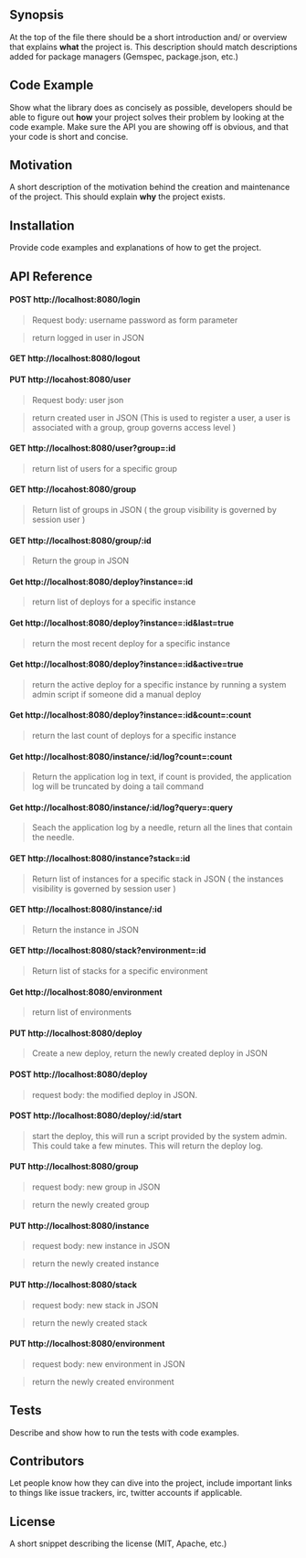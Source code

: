 ## Synopsis

At the top of the file there should be a short introduction and/ or overview that explains **what** the project is. This description should match descriptions added for package managers (Gemspec, package.json, etc.)

## Code Example

Show what the library does as concisely as possible, developers should be able to figure out **how** your project solves their problem by looking at the code example. Make sure the API you are showing off is obvious, and that your code is short and concise.

## Motivation

A short description of the motivation behind the creation and maintenance of the project. This should explain **why** the project exists.

## Installation

Provide code examples and explanations of how to get the project.

## API Reference


#### POST **http://localhost:8080/login**

> Request body: username password as form parameter

> return logged in user in JSON


#### GET **http://localhost:8080/logout**

#### PUT **http://locahost:8080/user**

> Request body: user json

> return created user in JSON
> (This is used to register a user, a user is associated with a group, group governs access level )


#### GET **http://localhost:8080/user?group=:id**

> return list of users for a specific group




#### GET **http://locahost:8080/group**

> Return list of groups in JSON ( the group visibility is governed by session user )


#### GET **http://localhost:8080/group/:id**

> Return the group in JSON

#### Get **http://localhost:8080/deploy?instance=:id**

> return list of deploys for a specific instance

#### Get **http://localhost:8080/deploy?instance=:id&last=true**

> return the most recent deploy for a specific instance


#### Get **http://localhost:8080/deploy?instance=:id&active=true**

> return the active deploy for a specific instance by running a system admin script if someone did a manual deploy

#### Get **http://localhost:8080/deploy?instance=:id&count=:count**

> return the last count of deploys for a specific instance

#### Get **http://localhost:8080/instance/:id/log?count=:count**

> Return the application log in text, if count is provided, the application log will be truncated by doing a tail command

#### Get **http://localhost:8080/instance/:id/log?query=:query**

> Seach the application log by a needle, return all the lines that contain the needle.


#### GET **http://localhost:8080/instance?stack=:id**

> Return list of instances for a specific stack in JSON ( the instances visibility is governed by session user )

#### GET **http://localhost:8080/instance/:id**

> Return the instance in JSON

#### GET **http://localhost:8080/stack?environment=:id**

> Return list of stacks for a specific environment

#### Get **http://localhost:8080/environment**

> return list of environments

#### PUT **http://localhost:8080/deploy**

> Create a new deploy, return the newly created deploy in JSON

#### POST **http://localhost:8080/deploy**

> request body: the modified deploy in JSON.

#### POST **http://localhost:8080/deploy/:id/start**

> start the deploy, this will run a script provided by the system admin. This could take a few minutes. This will return the deploy log.

#### PUT **http://localhost:8080/group**

> request body: new group in JSON

> return the newly created group

#### PUT **http://localhost:8080/instance**

> request body: new instance in JSON

> return the newly created instance

#### PUT **http://localhost:8080/stack**

> request body: new stack in JSON

> return the newly created stack

#### PUT **http://localhost:8080/environment**

> request body: new environment in JSON

> return the newly created environment



## Tests

Describe and show how to run the tests with code examples.

## Contributors

Let people know how they can dive into the project, include important links to things like issue trackers, irc, twitter accounts if applicable.

## License

A short snippet describing the license (MIT, Apache, etc.)